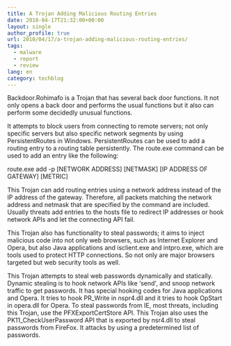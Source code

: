 ```yaml
---
title: A Trojan Adding Malicious Routing Entries
date: 2010-04-17T21:32:00+00:00
layout: single
author_profile: true
url: 2010/04/17/a-trojan-adding-malicious-routing-entries/
tags:
  - malware
  - report
  - review
lang: en
category: techblog
---
```

Backdoor.Rohimafo is a Trojan that has several back door functions. It not only opens a back door and performs the usual functions but it also can perform some decidedly unusual functions.

It attempts to block users from connecting to remote servers; not only specific servers but also specific network segments by using PersistentRoutes in Windows. PersistentRoutes can be used to add a routing entry to a routing table persistently. The route.exe command can be used to add an entry like the following:

route.exe add -p \[NETWORK ADDRESS\] \[NETMASK\] \[IP ADDRESS OF GATEWAY\] \[METRIC\]

This Trojan can add routing entries using a network address instead of the IP address of the gateway. Therefore, all packets matching the network address and netmask that are specified by the command are included. Usually threats add entries to the hosts file to redirect IP addresses or hook network APIs and let the connecting API fail.

This Trojan also has functionality to steal passwords; it aims to inject malicious code into not only web browsers, such as Internet Explorer and Opera, but also Java applications and isclient.exe and intpro.exe, which are tools used to protect HTTP connections. So not only are major browsers targeted but web security tools as well.

This Trojan attempts to steal web passwords dynamically and statically. Dynamic stealing is to hook network APIs like &#8216;send', and snoop network traffic to get passwords. It has special hooking codes for Java applications and Opera. It tries to hook PR\_Write in nspr4.dll and it tries to hook OpStart in opera.dll for Opera. To steal passwords from IE, most threats, including this Trojan, use the PFXExportCertStore API. This Trojan also uses the PK11\_CheckUserPassword API that is exported by nsr4.dll to steal passwords from FireFox. It attacks by using a predetermined list of passwords.